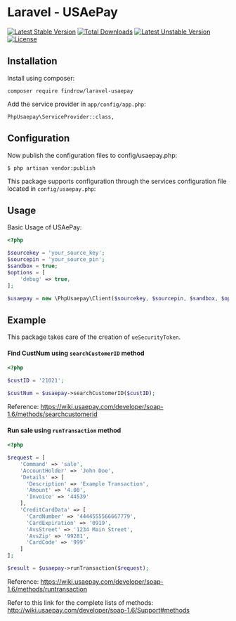 Laravel - USAePay
========

[![Latest Stable Version](https://poser.pugx.org/jundelleb/laravel-usaepay/v/stable)](https://packagist.org/packages/jundelleb/laravel-usaepay) [![Total Downloads](https://poser.pugx.org/jundelleb/laravel-usaepay/downloads)](https://packagist.org/packages/jundelleb/laravel-usaepay) [![Latest Unstable Version](https://poser.pugx.org/jundelleb/laravel-usaepay/v/unstable)](https://packagist.org/packages/jundelleb/laravel-usaepay) [![License](https://poser.pugx.org/jundelleb/laravel-usaepay/license)](https://packagist.org/packages/jundelleb/laravel-usaepay)

Installation
------------

Install using composer:

    composer require findrow/laravel-usaepay

Add the service provider in `app/config/app.php`:

    PhpUsaepay\ServiceProvider::class,

Configuration
-------------

Now publish the configuration files to config/usaepay.php:

    $ php artisan vendor:publish

This package supports configuration through the services configuration file located in `config/usaepay.php`:


Usage
-----

Basic Usage of USAePay:

```php
<?php

$sourcekey = 'your_source_key';
$sourcepin = 'your_source_pin';
$sandbox = true;
$options = [
    'debug' => true,
];

$usaepay = new \PhpUsaepay\Client($sourcekey, $sourcepin, $sandbox, $options);

```

Example
-------

This package takes care of the creation of `ueSecurityToken`.

#### Find CustNum using `searchCustomerID` method

```php
<?php

$custID = '21021';

$custNum = $usaepay->searchCustomerID($custID);

```
Reference: https://wiki.usaepay.com/developer/soap-1.6/methods/searchcustomerid

#### Run sale using `runTransaction` method

```php
<?php

$request = [
    'Command' => 'sale',
    'AccountHolder' => 'John Doe',
    'Details' => [
      'Description' => 'Example Transaction',
      'Amount' => '4.00',
      'Invoice' => '44539'
    ],
    'CreditCardData' => [
      'CardNumber' => '4444555566667779',
      'CardExpiration' => '0919',
      'AvsStreet' => '1234 Main Street',
      'AvsZip' => '99281',
      'CardCode' => '999'
    ]
];

$result = $usaepay->runTransaction($request);

```
Reference: https://wiki.usaepay.com/developer/soap-1.6/methods/runtransaction

Refer to this link for the complete lists of methods:
http://wiki.usaepay.com/developer/soap-1.6/Support#methods
